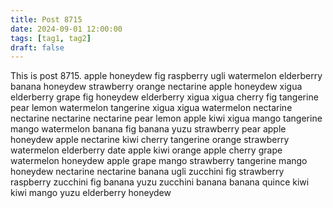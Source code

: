 ```yaml
---
title: Post 8715
date: 2024-09-01 12:00:00
tags: [tag1, tag2]
draft: false
---
```

This is post 8715.
apple
honeydew
fig
raspberry
ugli
watermelon
elderberry
banana
honeydew
strawberry
orange
nectarine
apple
honeydew
xigua
elderberry
grape
fig
honeydew
elderberry
xigua
xigua
cherry
fig
tangerine
pear
lemon
watermelon
tangerine
xigua
xigua
watermelon
nectarine
nectarine
nectarine
nectarine
pear
lemon
apple
kiwi
xigua
mango
tangerine
mango
watermelon
banana
fig
banana
yuzu
strawberry
pear
apple
honeydew
apple
nectarine
kiwi
cherry
tangerine
orange
strawberry
watermelon
elderberry
date
apple
kiwi
orange
apple
cherry
grape
watermelon
honeydew
apple
grape
mango
strawberry
tangerine
mango
honeydew
nectarine
nectarine
banana
ugli
zucchini
fig
strawberry
raspberry
zucchini
fig
banana
yuzu
zucchini
banana
banana
quince
kiwi
kiwi
mango
yuzu
elderberry
honeydew
